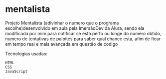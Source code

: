 # mentalista

Projeto Mentalista (adivinhar o numero que o programa escolhe)desenvolvido em aula pela ImersãoDev da Alura, sendo ela modificada por mim para notificar se está perto ou longe do numero obtido, 
numero de tentativas de palpites para saber qual chance esta, afim de ficar em tempo real e mais avançada em questão de codigo


Tecnologias usadas:

    HTML
    CSS
    JavaScript
